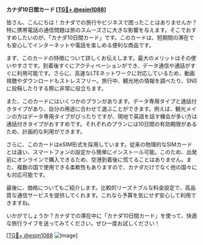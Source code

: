 **カナダ10日間カード [[TG💪+ @esim1088](https://t.me/s/esim1088)]**

皆さん、こんにちは！カナダでの旅行やビジネスで困ったことはありませんか？特に携帯電話の通信問題は旅のスムーズさに大きな影響を与えます。そこでおすすめしたいのが、「カナダ10日間カード」です。このカードは、短期間の滞在でも安心してインターネットや電話を楽しめる便利な商品です。

まず、このカードの特徴について詳しくお伝えします。最大のメリットはその使いやすさです。到着後すぐにアクティベーションができ、データ通信や通話がすぐに利用可能です。さらに、高速なLTEネットワークに対応しているため、動画視聴やダウンロードもストレスフリー。旅行中、観光地の情報を調べたり、SNSに投稿したりする際に非常に役立ちます。

また、このカードにはいくつかのプランがあります。データ専用タイプと通話付きタイプがあり、自分の用途に合わせて選ぶことができます。例えば、観光メインの方はデータ専用タイプがぴったりですが、現地で英語を話す機会が多い方は通話付きタイプがおすすめです。それぞれのプランには10日間の有効期限があるため、計画的な利用ができます。

さらに、このカードはeSIM形式を採用しています。従来の物理的なSIMカードとは違い、スマートフォンの設定から簡単にインストール可能。このため、出発前にオンラインで購入できるため、空港到着後に慌てることはありません。また、複数の国で使用できる柔軟性もありますので、カナダだけでなく他の国々にも対応可能です。

最後に、価格についてもご紹介します。比較的リーズナブルな料金設定で、高品質な通信サービスを提供してくれます。これなら予算を気にせず安心して利用できますね。

いかがでしょうか？カナダでの滞在中に「カナダ10日間カード」を使って、快適な旅行ライフを送ってみてください。ぜひ一度お試しください！

[[TG💪+ @esim1088](https://t.me/s/esim1088) ![Image](https://i.postimg.cc/Y0z9fWf4/image.png)]
